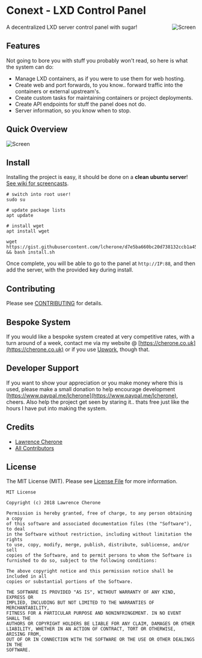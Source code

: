 # Conext - LXD Control Panel

<img src="https://i.imgur.com/gHhwGG4.png" alt="Screen" title="Screen" align="right" />

A decentralized LXD server control panel with sugar!

## Features

Not going to bore you with stuff you probably won't read, so here is what the system can do:

 - Manage LXD containers, as if you were to use them for web hosting.
 - Create web and port forwards, to you know.. forward traffic into the containers or external upstream's.
 - Create custom tasks for maintaining containers or project deployments.
 - Create API endpoints for stuff the panel does not do.
 - Server information, so you know when to stop.

## Quick Overview

<img src="https://i.imgur.com/YXHFjcU.gif" alt="Screen" title="Screen"/>

## Install

Installing the project is easy, it should be done on a **clean ubuntu server**! [See wiki for screencasts](https://github.com/lcherone/Conext/wiki/Installing).

```
# switch into root user!
sudo su

# update package lists
apt update

# install wget
apt install wget

wget https://gist.githubusercontent.com/lcherone/d7e5ba660bc20d738132ccb1a453459d/raw/8fcbaa016577c39847506ccf1510a27bcfd0df58/install.sh && bash install.sh
```

Once complete, you will be able to go to the panel at `http://IP:88`, and then add the server, with the provided key during install.

<!--

### With Composer

On a **clean** Ubuntu server run the following commands:

```
# switch into root user!
sudo su

# update package lists and packages
sudo apt update && sudo apt -y upgrade

# install deps
sudo apt -y install zip php-cli

# install composer
sudo curl -sS https://getcomposer.org/installer | sudo php
sudo mv composer.phar /usr/local/bin/composer
sudo ln -s /usr/local/bin/composer /usr/bin/composer
```

Once done, install the project:

```
# make webroot and move into it
mkdir -p /var/www/html && cd /var/www/html

# install project (ignore warning about not to use root, root is required for post-install)
composer create-project lcherone/Conext .
```

### Git

Follow the above, then install with git.

```
cd /var/www/html

git clone git@github.com:lcherone/Conext.git .

composer install

composer setup

cd .nuxt

npm install

npm run dev

// or
npm run generate
```

### Install LXD

You must be using LXD version 3.0.0 or above, so unless your using 18.04 or above use the snap package.

```
# add www-data to lxd group
sudo usermod -a -G lxd www-data

# install snapd
sudo apt -y install snapd

# install lxd snap package
sudo snap install lxd

# initialise lxd (make sure you allow lxd over network - or the console wont work)
sudo lxd init
```

Now visit LXD API in your browser `https://IP:8443` and accept the self-signed certificate, 
this is done so the websocket connection will work when connecting to containers console.


### Allow www-data LXD access

```
# add www-data to sudoers so can run lxc commands
visudo

# then amend to User privilege specification, it should look like the following:

# User privilege specification
root     ALL=(ALL:ALL) ALL
www-data ALL=(ALL:ALL) NOPASSWD: /snap/bin/lxc
```

Once complete, you will be able to go to the panel at `http://IP:88`, and then add the server, with the provided key during install.

-->


## Contributing

Please see [CONTRIBUTING](https://github.com/lcherone/Conext/blob/master/CONTRIBUTING.md) for details.

## Bespoke System

If you would like a bespoke system created at very competitive rates, with a turn around of a week, contact me via my website @ [https://cherone.co.uk](https://cherone.co.uk) or if you use [Upwork](https://www.upwork.com/o/profiles/users/~01ff0ec055a5895e8f/), though that.

## Developer Support

If you want to show your appreciation or you make money where this is used, please make a small donation to help encourage development [https://www.paypal.me/lcherone](https://www.paypal.me/lcherone), cheers. Also help the project get seen by staring it.. thats free just like the hours I have put into making the system.

## Credits

- [Lawrence Cherone](https://github.com/lcherone)
- [All Contributors](https://github.com/lcherone/Conext/graphs/contributors)

## License

The MIT License (MIT). Please see [License File](https://github.com/lcherone/Conext/blob/master/LICENSE) for more information.

```
MIT License

Copyright (c) 2018 Lawrence Cherone

Permission is hereby granted, free of charge, to any person obtaining a copy
of this software and associated documentation files (the "Software"), to deal
in the Software without restriction, including without limitation the rights
to use, copy, modify, merge, publish, distribute, sublicense, and/or sell
copies of the Software, and to permit persons to whom the Software is
furnished to do so, subject to the following conditions:

The above copyright notice and this permission notice shall be included in all
copies or substantial portions of the Software.

THE SOFTWARE IS PROVIDED "AS IS", WITHOUT WARRANTY OF ANY KIND, EXPRESS OR
IMPLIED, INCLUDING BUT NOT LIMITED TO THE WARRANTIES OF MERCHANTABILITY,
FITNESS FOR A PARTICULAR PURPOSE AND NONINFRINGEMENT. IN NO EVENT SHALL THE
AUTHORS OR COPYRIGHT HOLDERS BE LIABLE FOR ANY CLAIM, DAMAGES OR OTHER
LIABILITY, WHETHER IN AN ACTION OF CONTRACT, TORT OR OTHERWISE, ARISING FROM,
OUT OF OR IN CONNECTION WITH THE SOFTWARE OR THE USE OR OTHER DEALINGS IN THE
SOFTWARE.
```
